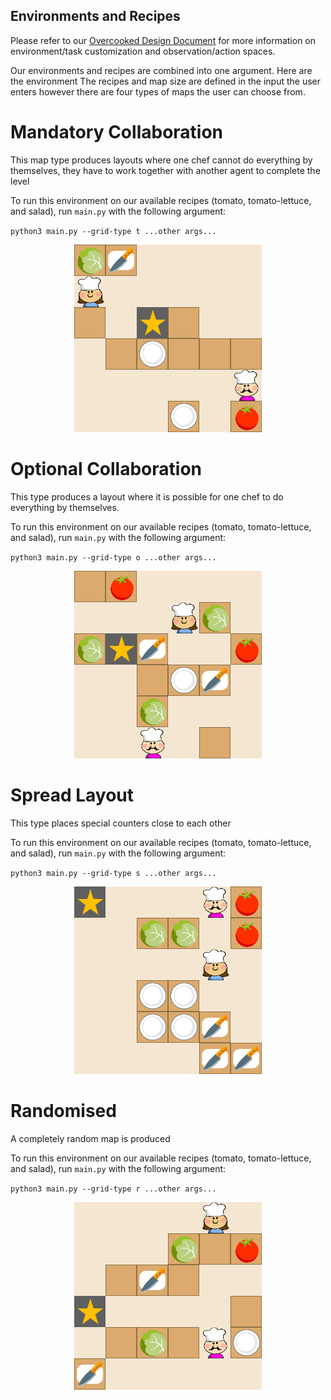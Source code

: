 ## Environments and Recipes

Please refer to our [Overcooked Design Document](design.md) for more information on environment/task customization and observation/action spaces.

Our environments and recipes are combined into one argument. Here are the environment
The recipes and map size are defined in the input the user enters however there are four types of maps the user can choose from.

# Mandatory Collaboration

This map type produces layouts where one chef cannot do everything by themselves, they have to work together with another agent to complete the level

To run this environment on our available recipes (tomato, tomato-lettuce, and salad), run `main.py` with the following argument:

`python3 main.py --grid-type t ...other args...`

<p align="center">
<img src="/images/mandatory.png" width=300></img>
</p>

# Optional Collaboration

This type produces a layout where it is possible for one chef to do everything by themselves.

To run this environment on our available recipes (tomato, tomato-lettuce, and salad), run `main.py` with the following argument:

`python3 main.py --grid-type o ...other args...`

<p align="center">
<img src="/images/optional.png" width=300></img>
</p>

# Spread Layout

This type places special counters close to each other

To run this environment on our available recipes (tomato, tomato-lettuce, and salad), run `main.py` with the following argument:

`python3 main.py --grid-type s ...other args...`

<p align="center">
<img src="/images/spread.png" width=300></img>
</p>

# Randomised

A completely random map is produced

To run this environment on our available recipes (tomato, tomato-lettuce, and salad), run `main.py` with the following argument:

`python3 main.py --grid-type r ...other args...`

<p align="center">
<img src="/images/random.png" width=300></img>
</p>

<!--
# Full Divider

A single 7x7 room where there's a long divider confining agents to one half of the space.

To run this environment on our available recipes (tomato, tomato-lettuce, and salad), run `main.py` with the following argument:

`python3 main.py --level full-divider_tomato ...other args...`

`python3 main.py --level full-divider_tl ...other args...`

`python3 main.py --level full-divider_salad ...other args...`

<p align="center">
<img src="/images/full.png" width=300></img>
</p>


# Partial Divider

A single 7x7 room where there's a long divider. Agents can still move through the entire space.

To run this environment on our available recipes (tomato, tomato-lettuce, and salad), run `main.py` with the following argument:

`python3 main.py --level partial-divider_tomato ...other args...`

`python3 main.py --level partial-divider_tl ...other args...`

`python3 main.py --level partial-divider_salad ...other args...`

<p align="center">
<img src="/images/partial.png" width=300></img>
</p>

# Open Divider

A single 7x7 room where there's no divider. Agents can move through the entire space.

To run this environment on our available recipes (tomato, tomato-lettuce, and salad), run `main.py` with the following argument:

`python3 main.py --level open-divider_tomato ...other args...`

`python3 main.py --level open-divider_tl ...other args...`

`python3 main.py --level open-divider_salad ...other args...`

<p align="center">
<img src="/images/open.png" width=300></img>
</p> -->
